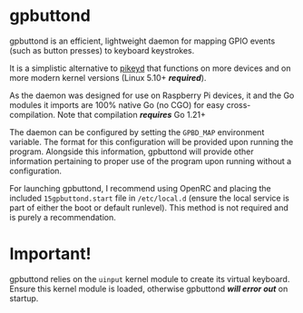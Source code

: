 # gpbuttond 
gpbuttond is an efficient, lightweight daemon for mapping GPIO events (such as button presses) to keyboard keystrokes.

It is a simplistic alternative to [pikeyd](https://github.com/mmoller2k/pikeyd) that functions on more devices and on more modern kernel versions (Linux 5.10+ _**required**_).

As the daemon was designed for use on Raspberry Pi devices, it and the Go modules it imports are 100% native Go (no CGO) for easy cross-compilation. Note that compilation _**requires**_ Go 1.21+

The daemon can be configured by setting the `GPBD_MAP` environment variable. The format for this configuration will be provided upon running the program. Alongside this information, gpbuttond will provide other information pertaining to proper use of the program upon running without a configuration.

For launching gpbuttond, I recommend using OpenRC and placing the included `15gpbuttond.start` file in `/etc/local.d` (ensure the local service is part of either the boot or default runlevel). This method is not required and is purely a recommendation.

# Important!
gpbuttond relies on the `uinput` kernel module to create its virtual keyboard. Ensure this kernel module is loaded, otherwise gpbuttond _**will error out**_ on startup.